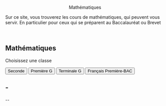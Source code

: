 <html>
 <head><title>Mathématiques</title>
    <meta charset="utf-8"/>
    <link href="style.css" rel="stylesheet" type="text/css"/>
    <meta name="viewport" content="width=device-width, initial-scale=1">
    <link rel="stylesheet" href="https://www.w3schools.com/w3css/4/w3.css">
 </head>
 <body>
 <center><p id="para2">Mathématiques</p></center>
 <p id="para3">Sur ce site, vous trouverez les cours de mathématiques, qui peuvent vous servir. En particulier pour ceux qui se préparent au Baccalauréat ou Brevet</p>
 <br>
<div class="w3-container">
  <h2>Mathématiques </h2>
  <p>Choisissez une classe</p>
</div>

<div class="w3-bar w3-black">
  <button class="w3-bar-item w3-button" onclick="openCity('Seconde ')">Seconde</button>
  <button class="w3-bar-item w3-button" onclick="openCity('Première')">Première G</button>
  <button class="w3-bar-item w3-button" onclick="openCity('Terminale')">Terminale G</button>
  <button class="w3-bar-item w3-button" onclick="openCity('Français')">Français Première-BAC</button>
</div>

<div id="Seconde" class="w3-container city">
    <h2>-</h2>
    <p>--</p> 
</div>

<div id="Premère" class="w3-container city" style="display:none">
  <h2>-</h2>
  <p>--</p> 
</div>

<div id="Terminale" class="w3-container city" style="display:none">
 <h3>Equations différentielles</h3>
    <ul>
      <li><a href="mat/equadif.pdf" dowload=""><h2>Cours-Equations differentielles</h2></a></li>
      <li><a href="TD.pdf" dowload=""><h2>TD-Equations differentielles</h2></a></li>
      <li><a href="TD-correction.pdf" dowload=""><h2>Correction-Equations differentielles</h2></a></li>
   </ul>
  <p></p>
</div>

<div id="Français" class="w3-container city" style="display:none">
  <h3>Français- Première - BAC<h3>
    <h4>- Programme officiel- Français pour  2024-2025</h4>
    <br><a href="fr/2024-2025.pdf" dowload=""><h2>Les œuvres au programme</h2></a>
    <h4>Arthur RIMBAUD, <i>Cahier de Douai</i></h4>
    <br><a href="fr/Rimbaud-Cahier_de_Douai.pdf" dowload=""><h2>Présentation de l'œuvre-1</h2></a>
    <h4>Sujets de dissertation</h4>
    <br><a href="fr/Sujet_de_dissertation.pdf" dowload=""><h2>Dissertation</h2></a>
</div>



 
<script>
function openCity(cityName) {
  var i;
  var x = document.getElementsByClassName("city");
  for (i = 0; i < x.length; i++) {
    x[i].style.display = "none";  
  }
  document.getElementById(cityName).style.display = "block";  
}
</script>

</body>
</html>